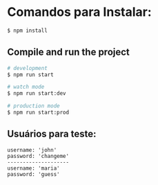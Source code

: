 # Comandos para Instalar:

```bash
$ npm install
```

## Compile and run the project

```bash
# development
$ npm run start

# watch mode
$ npm run start:dev

# production mode
$ npm run start:prod
```

## Usuários para teste:
```
username: 'john'
password: 'changeme'
--------------------
username: 'maria'
password: 'guess'
```

